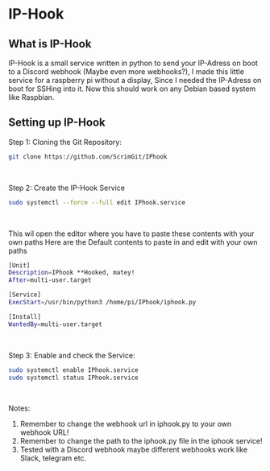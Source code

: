 # IP-Hook

## What is IP-Hook
IP-Hook is a small service written in python to send your IP-Adress on boot to a Discord webhook
(Maybe even more webhooks?), I made this little service for a raspberry pi without a display, Since I needed the IP-Adress on boot for SSHing into it. Now this should work on any Debian based system like Raspbian.

## Setting up IP-Hook

Step 1: Cloning the Git Repository:
  ````bash
git clone https://github.com/ScrimGit/IPhook
````
<br/>

Step 2: Create the IP-Hook Service
````bash
sudo systemctl --force --full edit IPhook.service
````
<br/>

This wil open the editor where you have to paste these contents with your own paths
Here are the Default contents to paste in and edit with your own paths
```bash
[Unit]
Description=IPhook **Hooked, matey!
After=multi-user.target

[Service]
ExecStart=/usr/bin/python3 /home/pi/IPhook/iphook.py

[Install]
WantedBy=multi-user.target
```
<br/>

Step 3: Enable and check the Service:
   ````bash
sudo systemctl enable IPhook.service
sudo systemctl status IPhook.service
````
<br/>

Notes: 
1. Remember to change the webhook url in iphook.py to your own webhook URL!
2. Remember to change the path to the iphook.py file in the iphook service!
3. Tested with a Discord webhook maybe different webhooks work like Slack, telegram etc.
